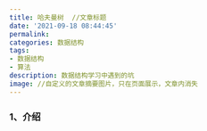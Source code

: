 ```yaml
---
title: 哈夫曼树  //文章标题
date: '2021-09-18 08:44:45'
permalink: 
categories: 数据结构
tags: 
- 数据结构
- 算法
description: 数据结构学习中遇到的坑
image: //自定义的文章摘要图片，只在页面展示，文章内消失
---
```


### 1、介绍



<!-- more -->

